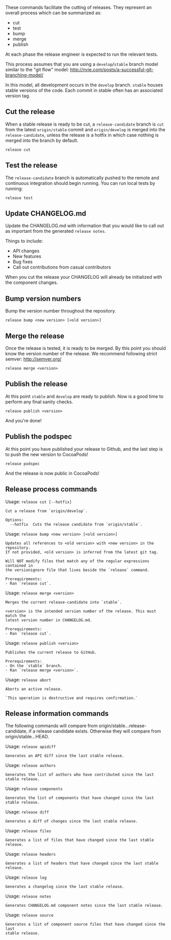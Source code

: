 These commands facilitate the cutting of releases. They represent an overall
process which can be summarized as:

- cut
- test
- bump
- merge
- publish

At each phase the release engineer is expected to run the relevant tests.

This process assumes that you are using a `develop`/`stable` branch model
similar to the "git flow" model:
http://nvie.com/posts/a-successful-git-branching-model/

In this model, all development occurs in the `develop` branch. `stable` houses
stable versions of the code. Each commit in stable often has an associated
version tag.

## Cut the release

When a stable release is ready to be cut, a `release-candidate` branch is `cut`
from the latest `origin/stable` commit and `origin/develop` is merged into the
`release-candidate`, unless the release is a hotfix in which case nothing is
merged into the branch by default.

    release cut

## Test the release

The `release-candidate` branch is automatically pushed to the remote and continuous
integration should begin running. You can run local tests by running:

    release test

## Update CHANGELOG.md

Update the CHANGELOG.md with information that you would like to call out as important from the generated `release notes`.

Things to include:

- API changes
- New features
- Bug fixes
- Call out contributions from casual contributors

When you cut the release your CHANGELOG will already be initialized with the component
changes.

## Bump version numbers

Bump the version number throughout the repository.

    release bump <new version> [<old version>]

## Merge the release

Once the release is tested, it is ready to be merged. By this point you should
know the version number of the release. We recommend following strict semver:
http://semver.org/

    release merge <version>

## Publish the release

At this point `stable` and `develop` are ready to publish. Now is a good time to
perform any final sanity checks.

    release publish <version>

And you're done!

## Publish the podspec

At this point you have published your release to Github, and the last step is to push the new version to CocoaPods!

    release podspec

And the release is now public in CocoaPods!

## Release process commands

Usage: `release cut [--hotfix]`

    Cut a release from `origin/develop`.

    Options:
      --hotfix  Cuts the release candidate from `origin/stable`.

Usage: `release bump <new version> [<old version>]`

    Updates all references to <old version> with <new version> in the repository.
    If not provided, <old version> is inferred from the latest git tag.

    Will NOT modify files that match any of the regular expressions contained in
    the versionignore file that lives beside the `release` command.

    Prerequirements:
    - Ran `release cut`.

Usage: `release merge <version>`

    Merges the current release-candidate into `stable`.

    <version> is the intended version number of the release. This must match the
    latest version number in CHANGELOG.md.

    Prerequirements:
    - Ran `release cut`.

Usage: `release publish <version>`

    Publishes the current release to GitHub.

    Prerequirements:
    - On the `stable` branch.
    - Ran `release merge <version>`.

Usage: `release abort`

    Aborts an active release.

    `This operation is destructive and requires confirmation.`

## Release information commands

The following commands will compare from origin/stable...release-candidate, if a
release candidate exists. Otherwise they will compare from origin/stable...HEAD.

Usage: `release apidiff`

    Generates an API diff since the last stable release.

Usage: `release authors`

    Generates the list of authors who have contributed since the last
    stable release.

Usage: `release components`

    Generates the list of components that have changed since the last
    stable release.

Usage: `release diff`

    Generates a diff of changes since the last stable release.

Usage: `release files`

    Generates a list of files that have changed since the last stable release.

Usage: `release headers`

    Generates a list of headers that have changed since the last stable release.

Usage: `release log`

    Generates a changelog since the last stable release.

Usage: `release notes`

    Generates CHANGELOG.md component notes since the last stable release.

Usage: `release source`

    Generates a list of component source files that have changed since the last
    stable release.
